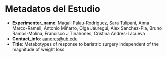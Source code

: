 # Metadatos del Estudio
- **Experimenter_name**: Magali Palau-Rodriguez, Sara Tulipani, Anna Marco-Ramell, 
                 Antonio Miñarro, Olga Jáuregui, Alex Sanchez-Pla, 
                 Bruno Ramos-Molina, Francisco J Tinahones, Cristina Andres-Lacueva
- **Contact_info**: aandres@ub.edu
- **Title**: Metabotypes of response to bariatric surgery independent of the 
            magnitude of weight loss

